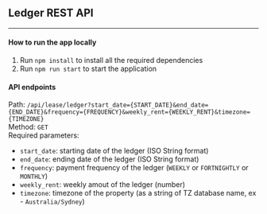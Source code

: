 ## Ledger REST API
---

#### How to run the app locally
1. Run `npm install` to install all the required dependencies
2. Run `npm run start` to start the application

#### API endpoints
Path: `/api/lease/ledger?start_date={START_DATE}&end_date={END_DATE}&frequency={FREQUENCY}&weekly_rent={WEEKLY_RENT}&timezone={TIMEZONE}`  
Method: `GET`  
Required parameters:  
* `start_date`: starting date of the ledger (ISO String format)  
* `end_date`: ending date of the ledger (ISO String format)  
* `frequency`: payment frequency of the ledger (`WEEKLY` or `FORTNIGHTLY` or `MONTHLY`)  
* `weekly_rent`: weekly amout of the ledger (number)  
* `timezone`: timezone of the property (as a string of TZ database name, ex - `Australia/Sydney`)
